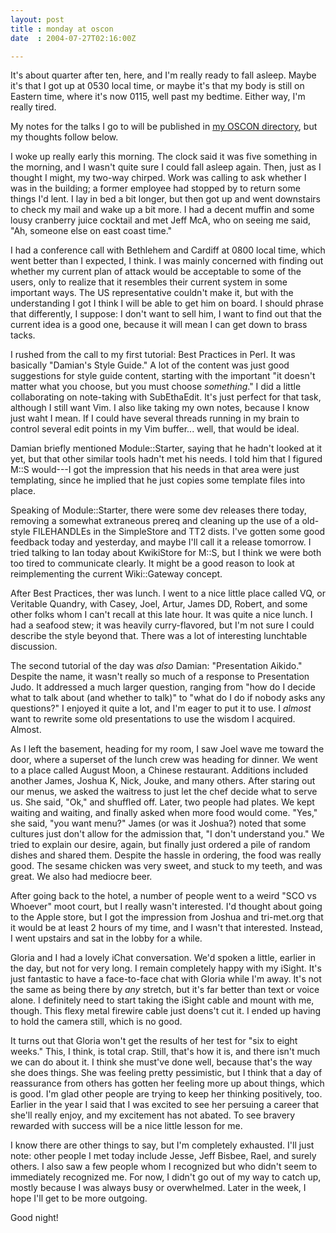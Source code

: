 ```yaml
---
layout: post
title : monday at oscon
date  : 2004-07-27T02:16:00Z

---
```

It's about quarter after ten, here, and I'm really ready to fall asleep.  Maybe it's that I got up at 0530 local time, or maybe it's that my body is still on Eastern time, where it's now 0115, well past my bedtime.  Either way, I'm really tired.

My notes for the talks I go to will be published in <a href='/oscon/2004'>my OSCON directory</a>, but my thoughts follow below.

I woke up really early this morning.  The clock said it was five something in the morning, and I wasn't quite sure I could fall asleep again.  Then, just as I thought I might, my two-way chirped.  Work was calling to ask whether I was in the building; a former employee had stopped by to return some things I'd lent.  I lay in bed a bit longer, but then got up and went downstairs to check my mail and wake up a bit more.  I had a decent muffin and some lousy cranberry juice cocktail and met Jeff McA, who on seeing me said, "Ah, someone else on east coast time."

I had a conference call with Bethlehem and Cardiff at 0800 local time, which went better than I expected, I think.  I was mainly concerned with finding out whether my current plan of attack would be acceptable to some of the users, only to realize that it resembles their current system in some important ways. The US representative couldn't make it, but with the understanding I got I think I will be able to get him on board.  I should phrase that differently, I suppose:  I don't want to sell him, I want to find out that the current idea is a good one, because it will mean I can get down to brass tacks.

I rushed from the call to my first tutorial: Best Practices in Perl.  It was basically "Damian's Style Guide."  A lot of the content was just good suggestions for style guide content, starting with the important "it doesn't matter what you choose, but you must choose <em>something</em>."  I did a little collaborating on note-taking with SubEthaEdit.  It's just perfect for that task, although I still want Vim.  I also like taking my own notes, because I know just waht I mean.  If I could have several threads running in my brain to control several edit points in my Vim buffer... well, that would be ideal.

Damian briefly mentioned Module::Starter, saying that he hadn't looked at it yet, but that other similar tools hadn't met his needs.  I told him that I figured M::S would---I got the impression that his needs in that area were just templating, since he implied that he just copies some template files into place.

Speaking of Module::Starter, there were some dev releases there today, removing a somewhat extraneous prereq and cleaning up the use of a old-style FILEHANDLEs in the SimpleStore and TT2 dists.  I've gotten some good feedback today and yesterday, and maybe I'll call it a release tomorrow.  I tried talking to Ian today about KwikiStore for M::S, but I think we were both too tired to communicate clearly.  It might be a good reason to look at reimplementing the current Wiki::Gateway concept.

After Best Practices, ther was lunch.  I went to a nice little place called VQ, or Veritable Quandry, with Casey, Joel, Artur, James DD, Robert, and some other folks whom I can't recall at this late hour.  It was quite a nice lunch. I had a seafood stew; it was heavily curry-flavored, but I'm not sure I could describe the style beyond that.  There was a lot of interesting lunchtable discussion.

The second tutorial of the day was <em>also</em> Damian: "Presentation Aikido." Despite the name, it wasn't really so much of a response to Presentation Judo. It addressed a much larger question, ranging from "how do I decide what to talk about (and whether to talk)" to "what do I do if nobody asks any questions?"  I enjoyed it quite a lot, and I'm eager to put it to use.  I <em>almost</em> want to rewrite some old presentations to use the wisdom I acquired.  Almost.

As I left the basement, heading for my room, I saw Joel wave me toward the door, where a superset of the lunch crew was heading for dinner.  We went to a place called August Moon, a Chinese restaurant.  Additions included another James, Joshua K, Nick, Jouke, and many others.  After staring out our menus, we asked the waitress to just let the chef decide what to serve us.  She said, "Ok," and shuffled off.  Later, two people had plates.  We kept waiting and waiting, and finally asked when more food would come.  "Yes," she said, "you want menu?"  James (or was it Joshua?) noted that some cultures just don't allow for the admission that, "I don't understand you."  We tried to explain our desire, again, but finally just ordered a pile of random dishes and shared them.  Despite the hassle in ordering, the food was really good.  The sesame chicken was very sweet, and stuck to my teeth, and was great.  We also had mediocre beer.

After going back to the hotel, a number of people went to a weird "SCO vs Whoever" moot court, but I really wasn't interested.  I'd thought about going to the Apple store, but I got the impression from Joshua and tri-met.org that it would be at least 2 hours of my time, and I wasn't that interested. Instead, I went upstairs and sat in the lobby for a while.

Gloria and I had a lovely iChat conversation.  We'd spoken a little, earlier in the day, but not for very long.  I remain completely happy with my iSight. It's just fantastic to have a face-to-face chat with Gloria while I'm away. It's not the same as being there by <em>any</em> stretch, but it's far better than text or voice alone.  I definitely need to start taking the iSight cable and mount with me, though.  This flexy metal firewire cable just doens't cut it.  I ended up having to hold the camera still, which is no good.

It turns out that Gloria won't get the results of her test for "six to eight weeks."  This, I think, is total crap.  Still, that's how it is, and there isn't much we can do about it.  I think she must've done well, because that's the way she does things.  She was feeling pretty pessimistic, but I think that a day of reassurance from others has gotten her feeling more up about things, which is good.  I'm glad other people are trying to keep her thinking positively, too.  Earlier in the year I said that I was excited to see her persuing a career that she'll really enjoy, and my excitement has not abated. To see bravery rewarded with success will be a nice little lesson for me.

I know there are other things to say, but I'm completely exhausted.  I'll just note: other people I met today include Jesse, Jeff Bisbee, Rael, and surely others.  I also saw a few people whom I recognized but who didn't seem to immediately recognized me.  For now, I didn't go out of my way to catch up, mostly because I was always busy or overwhelmed.  Later in the week, I hope I'll get to be more outgoing.

Good night!

